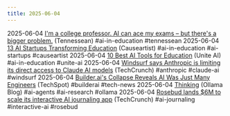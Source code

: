 ```yaml
---
title: 2025-06-04
---
```


2025-06-04 [I'm a college professor. AI can ace my exams – but there's a bigger problem.](https://www.tennessean.com/story/opinion/contributors/2025/05/27/artificial-intelligence-education-chatgpt-technology/83823200007/) (Tennessean) #ai-in-education #tennessean
2025-06-04 [13 AI Startups Transforming Education](https://www.causeartist.com/ai-education-startups/) (Causeartist) #ai-in-education #ai-startups #causeartist
2025-06-04 [10 Best AI Tools for Education](https://www.unite.ai/10-best-ai-tools-for-education/) (Unite AI) #ai-in-education #unite-ai
2025-06-04 [Windsurf says Anthropic is limiting its direct access to Claude AI models](https://techcrunch.com/2025/06/03/windsurf-says-anthropic-is-limiting-its-direct-access-to-claude-ai-models/) (TechCrunch) #anthropic #claude-ai #windsurf
2025-06-04 [Builder.ai's Collapse Reveals AI Was Just Many Engineers](https://www.techspot.com/news/108173-builderai-collapses-after-revelation-ai-hundreds-engineers.html?utm_source=flipboard&utm_content=TechSpot/magazine/TechSpot) (TechSpot) #builderai #tech-news
2025-06-04 [Thinking](https://ollama.com/blog/thinking?utm_source=www.theunwindai.com&utm_medium=newsletter&utm_campaign=ai-agents-search-scrape-the-web-with-one-api-call&_bhlid=a5961911e4636c676de6c4b594df726362ea17a7) (Ollama Blog) #ai-agents #ai-research #ollama
2025-06-04 [Rosebud lands $6M to scale its interactive AI journaling app](https://techcrunch.com/2025/06/04/rosebud-lands-6m-to-scale-its-interactive-ai-journaling-app/) (TechCrunch) #ai-journaling #interactive-ai #rosebud
